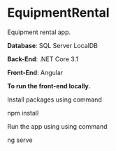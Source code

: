 # EquipmentRental
Equipment rental app.

**Database**: SQL Server LocalDB

**Back-End**: .NET Core 3.1

**Front-End**: Angular

**To run the front-end locally.**

Install packages using command

npm install 
 
Run the app using using command 

ng serve
